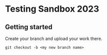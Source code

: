 # Testing Sandbox 2023



## Getting started

Create your branch and upload your work there.
```
git checkout -b <my new branch name>
```
